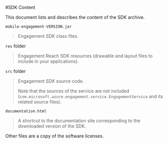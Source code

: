 <properties 
	pageTitle="Azure Mobile Engagement Android SDK Integration" 
	description="Latest updates and procedures for Android SDK for Azure Mobile Engagement"
	services="mobile-engagement" 
	documentationCenter="mobile" 
	authors="kpiteira" 
	manager="dwrede" 
	editor="" />

<tags 
	ms.service="mobile-engagement" 
	ms.workload="mobile" 
	ms.tgt_pltfrm="mobile-android" 
	ms.devlang="Java" 
	ms.topic="article" 
	ms.date="02/12/2015" 
	ms.author="kapiteir" />

#SDK Content

This document lists and describes the content of the SDK archive.

`mobile-engagement-VERSION.jar`

> Engagement SDK class files.

`res` folder

> Engagement Reach SDK resources (drawable and layout files to include in your applications).

`src` folder

> Engagement SDK source code.
>
> Note that the sources of the service are not included (`com.microsoft.azure.engagement.service.EngagementService` and its related source files).

`documentation.html`

> A shortcut to the documentation site corresponding to the downloaded version of the SDK.

Other files are a copy of the software licenses.
 